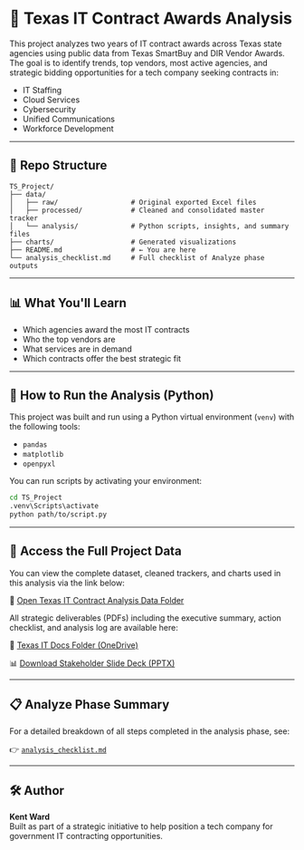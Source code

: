 
# 🧠 Texas IT Contract Awards Analysis

This project analyzes two years of IT contract awards across Texas state agencies using public data from Texas SmartBuy and DIR Vendor Awards. The goal is to identify trends, top vendors, most active agencies, and strategic bidding opportunities for a tech company seeking contracts in:

- IT Staffing
- Cloud Services
- Cybersecurity
- Unified Communications
- Workforce Development

---

## 📂 Repo Structure

```
TS_Project/
├── data/
│   ├── raw/                  # Original exported Excel files
│   ├── processed/            # Cleaned and consolidated master tracker
│   └── analysis/             # Python scripts, insights, and summary files
├── charts/                   # Generated visualizations
├── README.md                 # ← You are here
└── analysis_checklist.md     # Full checklist of Analyze phase outputs
```

---

## 📊 What You'll Learn

- Which agencies award the most IT contracts
- Who the top vendors are
- What services are in demand
- Which contracts offer the best strategic fit

---

## 🧪 How to Run the Analysis (Python)

This project was built and run using a Python virtual environment (`venv`) with the following tools:

- `pandas`
- `matplotlib`
- `openpyxl`

You can run scripts by activating your environment:

```bash
cd TS_Project
.venv\Scripts\activate
python path/to/script.py
```

---

## 📁 Access the Full Project Data

You can view the complete dataset, cleaned trackers, and charts used in this analysis via the link below:

🔗 [Open Texas IT Contract Analysis Data Folder](https://teknikallyspeaking-my.sharepoint.com/:f:/p/kent_ward/EotxBV76e-NPv2KcmRsuRcsB4YOYv-M0rZ16MF3Kmcnkdg?e=GqhiMR)

All strategic deliverables (PDFs) including the executive summary, action checklist, and analysis log are available here:

🔗 [Texas IT Docs Folder (OneDrive)](https://teknikallyspeaking-my.sharepoint.com/:f:/p/kent_ward/ErasqYzPesRCv5cWer2Msj0BfZACOdMd5sW1YmAhvQK-VA)


📊 [Download Stakeholder Slide Deck (PPTX)](https://teknikallyspeaking-my.sharepoint.com/:p:/p/kent_ward/EfxvmJQ3WhFBrKtWI67ei2cBxArlPLUDxtKsvi2qreNXsg?e=Ux3yE1)

---

## 📋 Analyze Phase Summary

For a detailed breakdown of all steps completed in the analysis phase, see:

👉 [`analysis_checklist.md`](data/analysis/analysis_checklist.md)

---

## 🛠️ Author

**Kent Ward**  
Built as part of a strategic initiative to help position a tech company for government IT contracting opportunities.
